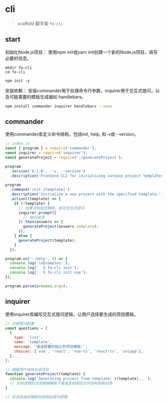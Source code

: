 
# cli

> scaffold 脚手架 `fe-cli`

## start

初始化Node.js项目： 使用npm init或yarn init创建一个新的Node.js项目，填写必要的信息。

```shell
mkdir fe-cli
cd fe-cli

npm init -y

```

安装依赖： 安装commander用于处理命令行参数，inquirer用于交互式提问，以及可能需要的模板生成器如 handlebars。

```bash
npm install commander inquirer handlebars --save
```

## commander

使用commander库定义命令结构，包括init, help, 和-v或--version。

```javascript
// index.js
const { program } = require('commander');
const inquirer = require('inquirer');
const generateProject = require('./generateProject');

program
  .version('0.1.0', '-v, --version')
  .description('Frontend CLI for initializing various project templates.')
  
program
  .command('init [template]')
  .description('Initialize a new project with the specified template.')
  .action((template) => {
    if (!template) {
      // 如果没有指定模板，启动交互式提问
      inquirer.prompt([
        // 提问选项
      ]).then(answers => {
        generateProject(answers.template);
      });
    } else {
      generateProject(template);
    }
  });

program.on('--help', () => {
  console.log('\nExamples:');
  console.log('  $ fe-cli init');
  console.log('  $ fe-cli init vue');
});

program.parse(process.argv);
```

## inquirer

使用inquirer库编写交互式提问逻辑，让用户选择要生成的项目模板。

```javascript
// 示例提问配置
const questions = [
  {
    type: 'list',
    name: 'template',
    message: '请选择要初始化的项目模板:',
    choices: ['vue', 'react', 'vue-ts', 'react-ts', 'uniapp'],
  },
];

// 根据用户选择生成项目
function generateProject(template) {
  console.log(`Generating project from template: ${template}...`);
  // 实际逻辑应包含根据模板下载或复制相应文件结构到新目录
}

// 在没有指定模板时调用此提问逻辑
```
